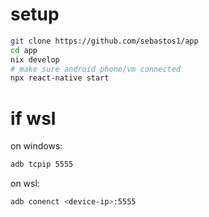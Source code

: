 # setup

```bash
git clone https://github.com/sebastos1/app
cd app
nix develop
# make sure android phone/vm connected
npx react-native start
```

# if wsl
on windows:
```bash
adb tcpip 5555
```
on wsl:
```bash
adb conenct <device-ip>:5555
```
